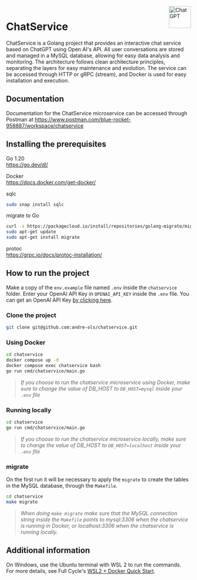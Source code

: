 
<a href="https://openai.com/blog/chatgpt/">
   <img src="https://freelogopng.com/images/all_img/1681038628chatgpt-icon-logo.png" alt="ChatGPT" title="ChatGPT" align="right" height="60" />
</a>

# ChatService

ChatService is a Golang project that provides an interactive chat service based on ChatGPT using Open AI's API. All user conversations are stored and managed in a MySQL database, allowing for easy data analysis and monitoring. The architecture follows clean architecture principles, separating the layers for easy maintenance and evolution. The service can be accessed through HTTP or gRPC (stream), and Docker is used for easy installation and execution.

## Documentation

Documentation for the ChatService microservice can be accessed through Postman at https://www.postman.com/blue-rocket-958887/workspace/chatservice

## Installing the prerequisites

Go 1.20\
https://go.dev/dl/

Docker\
https://docs.docker.com/get-docker/

sqlc
```bash
sudo snap install sqlc
```

migrate to Go
```bash
curl -s https://packagecloud.io/install/repositories/golang-migrate/migrate/script.deb.sh | sudo bash
sudo apt-get update
sudo apt-get install migrate
```

protoc\
https://grpc.io/docs/protoc-installation/

## How to run the project

Make a copy of the `env.example` file named `.env` inside the `chatservice` folder. Enter your OpenAI API Key in `OPENAI_API_KEY` inside the `.env` file. You can get an OpenAI API Key [by clicking here](https://platform.openai.com/account/api-keys).

### Clone the project

```bash
git clone git@github.com:andre-ols/chatservice.git
```

### Using Docker

```bash
cd chatservice
docker compose up -d
docker compose exec chatservice bash 
go run cmd/chatservice/main.go
```

> *If you choose to run the chatservice microservice using Docker, make sure to change the value of DB_HOST to `DB_HOST=mysql` inside your `.env` file*

### Running locally

```bash
cd chatservice
go run cmd/chatservice/main.go
```

> *If you choose to run the chatservice microservice locally, make sure to change the value of DB_HOST to `DB_HOST=localhost` inside your `.env` file*

### migrate

On the first run it will be necessary to apply the `migrate` to create the tables in the MySQL database, through the `Makefile`.

```bash
cd chatservice
make migrate
```

> *When doing `make migrate` make sure that the MySQL connection string inside the `Makefile` points to *mysql:3306* when the chatservice is running in Docker, or *localhost:3306* when the chatservice is running locally.*

## Additional information

On Windows, use the Ubuntu terminal with WSL 2 to run the commands.\
For more details, see Full Cycle's [WSL2 + Docker Quick Start](https://github.com/codeedu/wsl2-docker-quickstart).